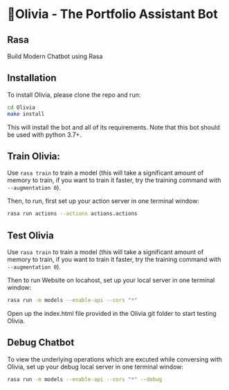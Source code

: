 # 🐶Olivia - The Portfolio Assistant Bot

## Rasa
Build Modern Chatbot using Rasa

## Installation

To install Olivia, please clone the repo and run:

```sh
cd Olivia
make install
```

This will install the bot and all of its requirements.
Note that this bot should be used with python 3.7+.

## Train Olivia:

Use `rasa train` to train a model (this will take a significant amount of memory to train,
if you want to train it faster, try the training command with
`--augmentation 0`).

Then, to run, first set up your action server in one terminal window:
```bash
rasa run actions --actions actions.actions
```

## Test Olivia
Use `rasa train` to train a model (this will take a significant amount of memory to train,
if you want to train it faster, try the training command with
`--augmentation 0`).

Then to run Website on locahost, set up your local server in one terminal window:
```bash
rasa run -m models --enable-api --cors "*"
```

Open up the index.html file provided in the Olivia git folder to start testing Olivia.

## Debug Chatbot
To view the underlying operations which are excuted while conversing with Olivia,
set up your debug local server in one terminal window:
```bash
rasa run -m models --enable-api --cors "*" --debug
```
